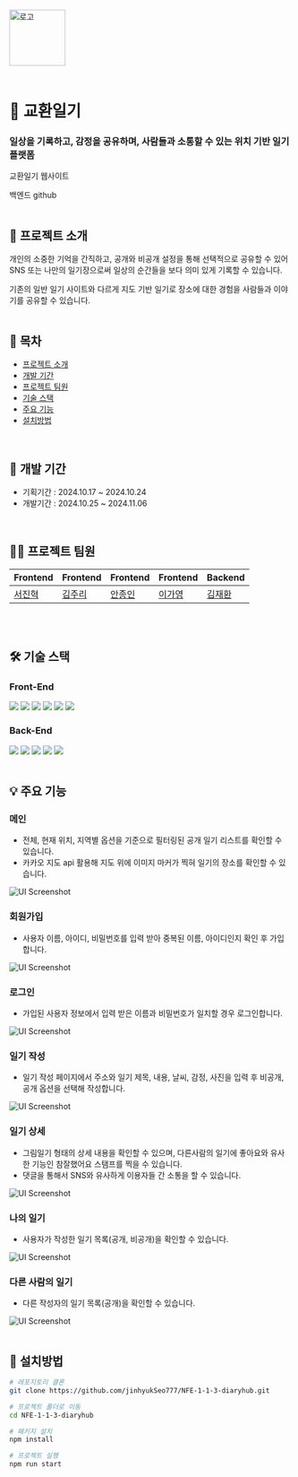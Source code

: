 <img style="position: relative; top: -20px" src="./public/assets/logo.svg" alt="로고" width="100" height="100">

# 📓 교환일기

### 일상을 기록하고, 감정을 공유하며, 사람들과 소통할 수 있는 위치 기반 일기 플랫폼

<a href="https://nfe-1-1-3-diaryhub.vercel.app/" style="text-decoration: none;">교환일기 웹사이트</a>

<a href="https://github.com/prgrms-fe-devcourse/NFE-1-1-3-diaryhub-backend" style="text-decoration: none;">백엔드 github</a>
<br>
<br>

## 🙌 프로젝트 소개

개인의 소중한 기억을 간직하고, 공개와 비공개 설정을 통해 선택적으로 공유할 수 있어 SNS 또는 나만의 일기장으로써 일상의 순간들을 보다 의미 있게 기록할 수 있습니다.

기존의 일반 일기 사이트와 다르게 지도 기반 일기로 장소에 대한 경험을 사람들과 이야기를 공유할 수 있습니다.
<br>
<br>

## 🔽 목차

- [프로젝트 소개](#-프로젝트-소개)
- [개발 기간](#-개발-기간)
- [프로젝트 팀원](#-프로젝트-팀원)
- [기술 스택](#️-기술-스택)
- [주요 기능](#주요-기능)
- [설치방법](#-설치방법)
<br>

## 📆 개발 기간

- 기획기간 : 2024.10.17 ~ 2024.10.24
- 개발기간 : 2024.10.25 ~ 2024.11.06
<br>

## 🧑‍💻 프로젝트 팀원

| **Frontend** | **Frontend** | **Frontend** | **Frontend** | **Backend** |
| --- | --- | --- | --- | --- |
| [서진혁](https://github.com/jinhyukSeo777) | [김주리](https://github.com/thsk3) | [안종인](https://github.com/ahnjongin) | [이가영](https://github.com/Ga-Zero) | [김재환](https://github.com/Sunami97) |
<br>
<br>

## 🛠️ 기술 스택

### **Front-End**
<img src="https://img.shields.io/badge/React-61DAFB?style=for-the-badge&logo=React&logoColor=black"> <img src="https://img.shields.io/badge/reactquery-FF4154?style=for-the-badge&logo=reactquery&logoColor=white">
<img src="https://img.shields.io/badge/typescript-3178C6?style=for-the-badge&logo=typescript&logoColor=white">
<img src="https://img.shields.io/badge/axios-5A29E4?style=for-the-badge&logo=axios&logoColor=white">
<img src="https://img.shields.io/badge/framer-0055FF?style=for-the-badge&logo=framer&logoColor=white">
<img src="https://img.shields.io/badge/VanillaExtractCss-FF3399?style=for-the-badge&logoColor=white">
<br>
### **Back-End**
<img src="https://img.shields.io/badge/nodedotjs-5FA04E?style=for-the-badge&logo=nodedotjs&logoColor=white"> <img src="https://img.shields.io/badge/express-000000?style=for-the-badge&logo=express&logoColor=white"> <img src="https://img.shields.io/badge/mongodb-47A248?style=for-the-badge&logo=mongodb&logoColor=white"> <img src="https://img.shields.io/badge/mongoose-880000?style=for-the-badge&logo=mongoose&logoColor=white"> <img src="https://img.shields.io/badge/cloudinary-3448C5?style=for-the-badge&logo=cloudinary&logoColor=white">
<br>
<br>

## 💡 주요 기능

### 메인
- 전체, 현재 위치, 지역별 옵션을 기준으로 필터링된 공개 일기 리스트를 확인할 수 있습니다.
- 카카오 지도 api 활용해 지도 위에 이미지 마커가 찍혀 일기의 장소를 확인할 수 있습니다.
<img src="screenshots/mainpage.png" alt="UI Screenshot" style="max-width: 100%; height: auto;">
<br>

### 회원가입
- 사용자 이름, 아이디, 비밀번호를 입력 받아 중복된 이름, 아이디인지 확인 후 가입합니다.
<img src="screenshots/signUp.png" alt="UI Screenshot" style="max-width: 100%; height: auto;">
<br>

### 로그인
- 가입된 사용자 정보에서 입력 받은 이름과 비밀번호가 일치할 경우 로그인합니다.
<img src="screenshots/login.png" alt="UI Screenshot" style="max-width: 100%; height: auto;">
<br>

### 일기 작성
- 일기 작성 페이지에서 주소와 일기 제목, 내용, 날씨, 감정, 사진을 입력 후 비공개, 공개 옵션을 선택해 작성합니다.
<img src="screenshots/createDiary.png" alt="UI Screenshot" style="max-width: 100%; height: auto;">
<br>

### 일기 상세
- 그림일기 형태의 상세 내용을 확인할 수 있으며, 다른사람의 일기에 좋아요와 유사한 기능인 참잘했어요 스탬프를 찍을 수 있습니다.
- 댓글을 통해서 SNS와 유사하게 이용자들 간 소통을 할 수 있습니다.
<img src="screenshots/diaryDetail.png" alt="UI Screenshot" style="max-width: 100%; height: auto;">
<br>

### 나의 일기
- 사용자가 작성한 일기 목록(공개, 비공개)을 확인할 수 있습니다.
<img src="screenshots/myDiary.png" alt="UI Screenshot" style="max-width: 100%; height: auto;">
<br>

### 다른 사람의 일기
- 다른 작성자의 일기 목록(공개)을 확인할 수 있습니다.
<img src="screenshots/userDiary.png" alt="UI Screenshot" style="max-width: 100%; height: auto;">
<br>
<br>


## 👀 설치방법

```bash
# 레포지토리 클론
git clone https://github.com/jinhyukSeo777/NFE-1-1-3-diaryhub.git

# 프로젝트 폴더로 이동
cd NFE-1-1-3-diaryhub

# 패키지 설치
npm install

# 프로젝트 실행
npm run start
```

